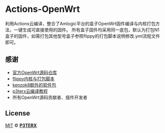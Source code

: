 # Actions-OpenWrt
利用Actions云编译，整合了Amlogic平台的盒子OpenWrt固件编译与内核打包方法，一键生成可直接使用的固件。
所有盒子固件均采用同一底包，默认为打包N1盒子的固件，如需打包其他型号盒子参照flippy的打包脚本说明修改.yml流程文件即可。


## 感谢
- [官方OpenWrt源码仓库](https://github.com/openwrt/openwrt)
- [flippy内核与打包脚本](https://github.com/unifreq/openwrt_packit)
- [kenzok8额外的软件包](https://github.com/kenzok8/small-package)
- [p3terx云编译教程](https://p3terx.com/archives/build-openwrt-with-github-actions.html)
- 所有OpenWrt源码贡献者、插件开发者


## License

[MIT](https://github.com/P3TERX/Actions-OpenWrt/blob/main/LICENSE) © [**P3TERX**](https://p3terx.com)
